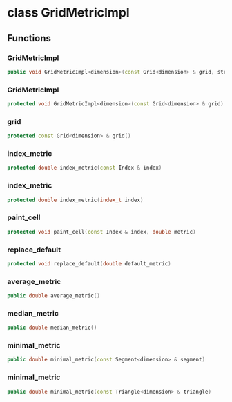 # class GridMetricImpl


## Functions

### GridMetricImpl<dimension>

```cpp
public void GridMetricImpl<dimension>(const Grid<dimension> & grid, string_view attribute_name)
```


### GridMetricImpl<dimension>

```cpp
protected void GridMetricImpl<dimension>(const Grid<dimension> & grid)
```


### grid

```cpp
protected const Grid<dimension> & grid()
```


### index_metric

```cpp
protected double index_metric(const Index & index)
```


### index_metric

```cpp
protected double index_metric(index_t index)
```


### paint_cell

```cpp
protected void paint_cell(const Index & index, double metric)
```


### replace_default

```cpp
protected void replace_default(double default_metric)
```


### average_metric

```cpp
public double average_metric()
```


### median_metric

```cpp
public double median_metric()
```


### minimal_metric

```cpp
public double minimal_metric(const Segment<dimension> & segment)
```


### minimal_metric

```cpp
public double minimal_metric(const Triangle<dimension> & triangle)
```




